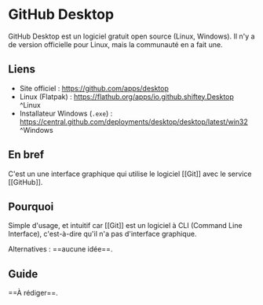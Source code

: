 # GitHub Desktop 
GitHub Desktop est un logiciel gratuit open source (Linux, Windows). 
Il n'y a de version officielle pour Linux, mais la communauté en a fait une. 

## Liens 
- Site officiel : https://github.com/apps/desktop 
- Linux (Flatpak) : https://flathub.org/apps/io.github.shiftey.Desktop ^Linux
- Installateur Windows (`.exe`) : https://central.github.com/deployments/desktop/desktop/latest/win32 ^Windows

## En bref 
C'est un une interface graphique qui utilise le logiciel [[Git]] avec le service [[GitHub]]. 

## Pourquoi 
Simple d'usage, et intuitif car [[Git]] est un logiciel à CLI (Command Line Interface), c'est-à-dire qu'il n'a pas d'interface graphique. 

Alternatives : ==aucune idée==. 

## Guide 
==À rédiger==. 


